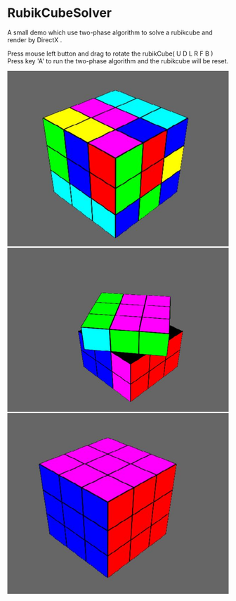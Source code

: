 # RubikCubeSolver
A small demo which use two-phase algorithm to solve a rubikcube and render by DirectX .

Press mouse left button and drag to rotate the rubikCube( U D L R F B )
Press key 'A' to run the two-phase algorithm and the rubikcube will be reset.

![avatar](/1.JPG)
![avatar](/2.JPG)
![avatar](/3.JPG)